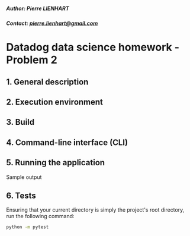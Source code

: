 ##### Author: Pierre LIENHART
##### Contact: pierre.lienhart@gmail.com

# Datadog data science homework - Problem 2

## 1. General description

## 2. Execution environment

## 3. Build

## 4. Command-line interface (CLI)

## 5. Running the application
Sample output

## 6. Tests
Ensuring that your current directory is simply the project's root directory, run the following
command: 
```bash 
python -m pytest
```